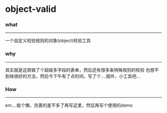# object-valid

### what
----
一个自定义校验规则的对象(object)校验工具
### why
----
其实就是这周做了个超级多字段的表单，然后还有很多条特殊规则的校验
也想不到啥很好的方法，然后今下午有了点时间，写了个....插件，小工具吧...

### How
----
em....偷个懒，完善的差不多了再写这里，然后再写个使用的demo
